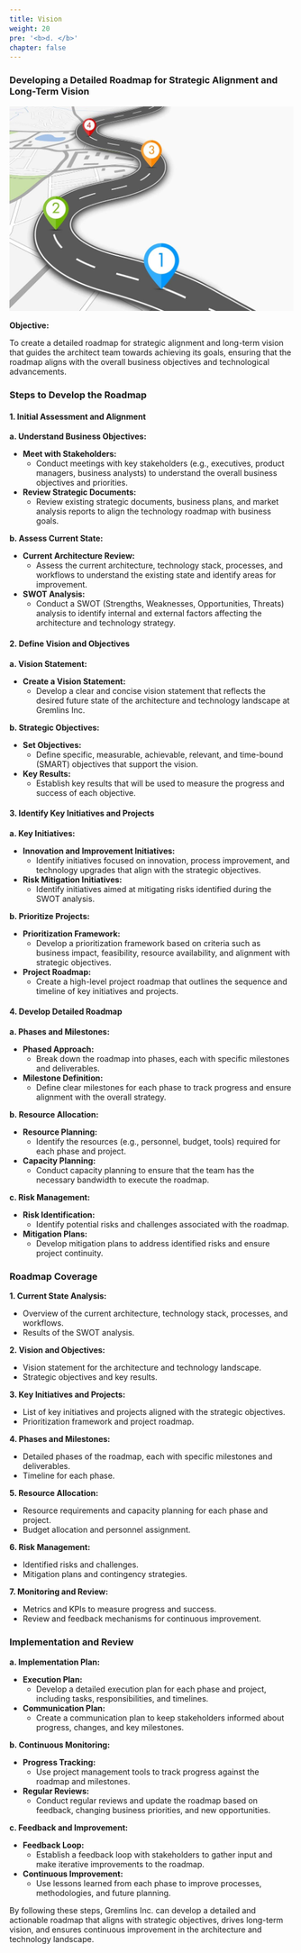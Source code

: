 ```yaml
---
title: Vision
weight: 20
pre: '<b>d. </b>'
chapter: false
---
```


### Developing a Detailed Roadmap for Strategic Alignment and Long-Term Vision

![Roadmap](images/roadmap.jpeg)

**Objective:**

To create a detailed roadmap for strategic alignment and long-term vision that guides the architect team towards achieving its goals, ensuring that the roadmap aligns with the overall business objectives and technological advancements.

### Steps to Develop the Roadmap

#### 1. Initial Assessment and Alignment

**a. Understand Business Objectives:**
- **Meet with Stakeholders:**
  - Conduct meetings with key stakeholders (e.g., executives, product managers, business analysts) to understand the overall business objectives and priorities.
- **Review Strategic Documents:**
  - Review existing strategic documents, business plans, and market analysis reports to align the technology roadmap with business goals.

**b. Assess Current State:**
- **Current Architecture Review:**
  - Assess the current architecture, technology stack, processes, and workflows to understand the existing state and identify areas for improvement.
- **SWOT Analysis:**
  - Conduct a SWOT (Strengths, Weaknesses, Opportunities, Threats) analysis to identify internal and external factors affecting the architecture and technology strategy.

#### 2. Define Vision and Objectives

**a. Vision Statement:**
- **Create a Vision Statement:**
  - Develop a clear and concise vision statement that reflects the desired future state of the architecture and technology landscape at Gremlins Inc.

**b. Strategic Objectives:**
- **Set Objectives:**
  - Define specific, measurable, achievable, relevant, and time-bound (SMART) objectives that support the vision.
- **Key Results:**
  - Establish key results that will be used to measure the progress and success of each objective.

#### 3. Identify Key Initiatives and Projects

**a. Key Initiatives:**
- **Innovation and Improvement Initiatives:**
  - Identify initiatives focused on innovation, process improvement, and technology upgrades that align with the strategic objectives.
- **Risk Mitigation Initiatives:**
  - Identify initiatives aimed at mitigating risks identified during the SWOT analysis.

**b. Prioritize Projects:**
- **Prioritization Framework:**
  - Develop a prioritization framework based on criteria such as business impact, feasibility, resource availability, and alignment with strategic objectives.
- **Project Roadmap:**
  - Create a high-level project roadmap that outlines the sequence and timeline of key initiatives and projects.

#### 4. Develop Detailed Roadmap

**a. Phases and Milestones:**
- **Phased Approach:**
  - Break down the roadmap into phases, each with specific milestones and deliverables.
- **Milestone Definition:**
  - Define clear milestones for each phase to track progress and ensure alignment with the overall strategy.

**b. Resource Allocation:**
- **Resource Planning:**
  - Identify the resources (e.g., personnel, budget, tools) required for each phase and project.
- **Capacity Planning:**
  - Conduct capacity planning to ensure that the team has the necessary bandwidth to execute the roadmap.

**c. Risk Management:**
- **Risk Identification:**
  - Identify potential risks and challenges associated with the roadmap.
- **Mitigation Plans:**
  - Develop mitigation plans to address identified risks and ensure project continuity.

### Roadmap Coverage

**1. Current State Analysis:**
   - Overview of the current architecture, technology stack, processes, and workflows.
   - Results of the SWOT analysis.

**2. Vision and Objectives:**
   - Vision statement for the architecture and technology landscape.
   - Strategic objectives and key results.

**3. Key Initiatives and Projects:**
   - List of key initiatives and projects aligned with the strategic objectives.
   - Prioritization framework and project roadmap.

**4. Phases and Milestones:**
   - Detailed phases of the roadmap, each with specific milestones and deliverables.
   - Timeline for each phase.

**5. Resource Allocation:**
   - Resource requirements and capacity planning for each phase and project.
   - Budget allocation and personnel assignment.

**6. Risk Management:**
   - Identified risks and challenges.
   - Mitigation plans and contingency strategies.

**7. Monitoring and Review:**
   - Metrics and KPIs to measure progress and success.
   - Review and feedback mechanisms for continuous improvement.

### Implementation and Review

**a. Implementation Plan:**
- **Execution Plan:**
  - Develop a detailed execution plan for each phase and project, including tasks, responsibilities, and timelines.
- **Communication Plan:**
  - Create a communication plan to keep stakeholders informed about progress, changes, and key milestones.

**b. Continuous Monitoring:**
- **Progress Tracking:**
  - Use project management tools to track progress against the roadmap and milestones.
- **Regular Reviews:**
  - Conduct regular reviews and update the roadmap based on feedback, changing business priorities, and new opportunities.

**c. Feedback and Improvement:**
- **Feedback Loop:**
  - Establish a feedback loop with stakeholders to gather input and make iterative improvements to the roadmap.
- **Continuous Improvement:**
  - Use lessons learned from each phase to improve processes, methodologies, and future planning.

By following these steps, Gremlins Inc. can develop a detailed and actionable roadmap that aligns with strategic objectives, drives long-term vision, and ensures continuous improvement in the architecture and technology landscape.
